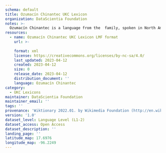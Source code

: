 ```yaml
---
schema: default
title: Ozumacín Chinantec UKC Lexicon
organization: DataScientia Foundation
notes: >-
  Ozumacín Chinantec is a language from the  family, spoken in North America. The UKC Lexicon of Ozumacín Chinantec is represented as a lexico-semantic network. It consists of words, word senses, synsets, as well as sense-level and synset-level relationships.
resources:
  - name: Ozumacín Chinantec UKC Lexicon LMF format
    url: >-
      
    format: xml
    license: https://creativecommons.org/licenses/by-nc-sa/4.0/
    last_updated: 2023-04-12
    created: 2023-04-12
    size: 0
    release_date: 2023-04-12
    distribution_document: ''
    language: Ozumacín Chinantec
category:
  - UKC Lexicons
maintainer: DataScientia Foundation
maintainer_email: ''
tags: ''
provenance: 'Wiktionary 2022.01. by Wikimedia Foundation (http://en.wiktionary.org); Princeton WordNet 2.1 by Princeton University (https://wordnet.princeton.edu)'
version: '1.0'
dataset_level: Language Level (L1-2)
dataset_access: Open Access
dataset_description: ''
landing_page: ''
latitude_map: 17.6976
longitude_map: -96.2249
---
```

